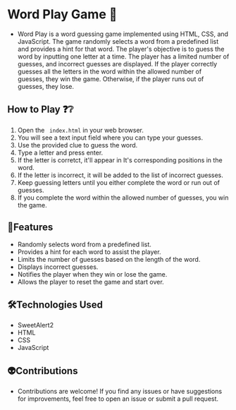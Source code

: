 # Word Play Game 👾
- Word Play is a word guessing game implemented using HTML, CSS, and JavaScript. The game randomly selects a word from a predefined list and provides a hint for that word. The player's objective is to guess the word by inputting one letter at a time. The player has a limited number of guesses, and incorrect guesses are displayed. If the player correctly guesses all the letters in the word within the allowed number of guesses, they win the game. Otherwise, if the player runs out of guesses, they lose.
## How to Play ❓❔
1. Open the ` index.html` in your web browser.
2. You will see a text input field where you can type your guesses.
3. Use the provided clue to guess the word.
4. Type a letter and press enter.
5. If the letter is corretct, it'll appear in It's corresponding positions in the word.
6. If the letter is incorrect, it will be added to the list of incorrect guesses.
7. Keep guessing letters until you either complete the word or run out of guesses.
8. If you complete the word within the allowed number of guesses, you win the game.

## 👻Features 
- Randomly selects word from a predefined list.
- Provides a hint for each word to assist the player.
- Limits the number of guesses based on the length of the word.
- Displays incorrect guesses.
- Notifies the player when they win or lose the game.
- Allows the player to reset the game and start over.
## 🛠️Technologies Used
- SweetAlert2
- HTML
- CSS
- JavaScript



## 👽Contributions
- Contributions are welcome! If you find any issues or have suggestions for improvements, feel free to open an issue or submit a pull request.